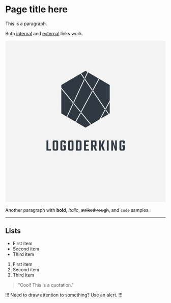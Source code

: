 # Page title here

This is a paragraph.

Both [internal](README.md) and [external](https://example.com) links work.

![Your logo](logo1.png)

Another paragraph with **bold**, _italic_, ~~strikethrough~~, and `code` samples.

---

## Lists

- First item
- Second item
- Third item

1. First item
2. Second item
3. Third item

> "Cool! This is a quotation."

!!!
Need to draw attention to something? Use an alert.
!!!

